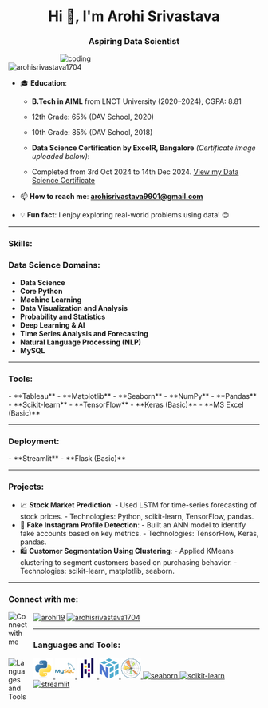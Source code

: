 <h1 align="center">Hi 👋, I'm Arohi Srivastava</h1>
<h3 align="center">Aspiring Data Scientist</h3>

<img align="right" alt="coding" width="400" src="https://user-images.githubusercontent.com/55389276/140866485-8fb1c876-9a8f-4d6a-98dc-08c4981eaf70.gif">

<p align="left"> <img src="https://komarev.com/ghpvc/?username=arohisrivastava1704&label=Profile%20views&color=0e75b6&style=flat" alt="arohisrivastava1704" /> </p>

- 🎓 **Education**:  
  - **B.Tech in AIML** from LNCT University (2020–2024), CGPA: 8.81  
  - 12th Grade: 65% (DAV School, 2020)  
  - 10th Grade: 85% (DAV School, 2018)

 
  - **Data Science Certification by ExcelR, Bangalore** *(Certificate image uploaded below)*:
  - Completed from 3rd Oct 2024 to 14th Dec 2024.
  [View my Data Science Certificate](https://github.com/ArohiSrivastava1704/ArohiSrivastava1704/blob/main/Arohi%20Srivastava.pdf)


- 📫 **How to reach me**: **arohisrivastava9901@gmail.com**  

- 💡 **Fun fact**: I enjoy exploring real-world problems using data! 😊  

---

<h3 align="left">Skills:</h3>

### Data Science Domains:
- **Data Science**  
- **Core Python**  
- **Machine Learning**  
- **Data Visualization and Analysis**  
- **Probability and Statistics**  
- **Deep Learning & AI**  
- **Time Series Analysis and Forecasting**  
- **Natural Language Processing (NLP)**  
- **MySQL**  

---

<h3 align="left">Tools:</h3>
- **Tableau**  
- **Matplotlib**  
- **Seaborn**  
- **NumPy**  
- **Pandas**  
- **Scikit-learn**  
- **TensorFlow**  
- **Keras (Basic)**  
- **MS Excel (Basic)**  

---

<h3 align="left">Deployment:</h3>
- **Streamlit**  
- **Flask (Basic)**  

---

<h3 align="left">Projects:</h3>
<ul>
  <li>📈 <b>Stock Market Prediction</b>:  
    - Used LSTM for time-series forecasting of stock prices.  
    - Technologies: Python, scikit-learn, TensorFlow, pandas.  
  </li>
  <li>🤖 <b>Fake Instagram Profile Detection</b>:  
    - Built an ANN model to identify fake accounts based on key metrics.  
    - Technologies: TensorFlow, Keras, pandas.  
  </li>
  <li>🛍️ <b>Customer Segmentation Using Clustering</b>:  
    - Applied KMeans clustering to segment customers based on purchasing behavior.  
    - Technologies: scikit-learn, matplotlib, seaborn.  
  </li>
</ul>

---

<h3 align="left">Connect with me:</h3>
<img align="left" alt="Connect with me" width="40" src="https://cdn-icons-png.flaticon.com/512/1034/1034131.png" style="margin-right: 10px;"/>
<p align="left">
<a href="https://linkedin.com/in/arohi19" target="blank"><img align="center" src="https://raw.githubusercontent.com/rahuldkjain/github-profile-readme-generator/master/src/images/icons/Social/linked-in-alt.svg" alt="arohi19" height="30" width="40" /></a>
<a href="https://github.com/arohisrivastava1704" target="blank"><img align="center" src="https://raw.githubusercontent.com/rahuldkjain/github-profile-readme-generator/master/src/images/icons/Social/github.svg" alt="arohisrivastava1704" height="30" width="40" /></a>
</p>

---

<h3 align="left">Languages and Tools:</h3>
<img align="left" alt="Languages and Tools" width="40" src="https://cdn-icons-png.flaticon.com/512/3407/3407088.png" style="margin-right: 10px;"/>
<p align="left">
<a href="https://www.python.org/" target="_blank" rel="noreferrer"> <img src="https://raw.githubusercontent.com/devicons/devicon/master/icons/python/python-original.svg" alt="python" width="40" height="40"/> </a>
<a href="https://www.mysql.com/" target="_blank" rel="noreferrer"> <img src="https://raw.githubusercontent.com/devicons/devicon/master/icons/mysql/mysql-original-wordmark.svg" alt="mysql" width="40" height="40"/> </a>
<a href="https://pandas.pydata.org/" target="_blank" rel="noreferrer"> <img src="https://raw.githubusercontent.com/devicons/devicon/2ae2a900d2f041da66e950e4d48052658d850630/icons/pandas/pandas-original.svg" alt="pandas" width="40" height="40"/> </a>
<a href="https://numpy.org/" target="_blank" rel="noreferrer"> <img src="https://raw.githubusercontent.com/devicons/devicon/master/icons/numpy/numpy-original.svg" alt="numpy" width="40" height="40"/> </a>
<a href="https://matplotlib.org/" target="_blank" rel="noreferrer"> <img src="https://raw.githubusercontent.com/devicons/devicon/master/icons/matplotlib/matplotlib-original.svg" alt="matplotlib" width="40" height="40"/> </a>
<a href="https://seaborn.pydata.org/" target="_blank" rel="noreferrer"> <img src="https://seaborn.pydata.org/_images/logo-tall-lightbg.svg" alt="seaborn" width="40" height="40"/> </a>
<a href="https://scikit-learn.org/" target="_blank" rel="noreferrer"> <img src="https://raw.githubusercontent.com/devicons/devicon/master/icons/scikit-learn/scikit-learn-original.svg" alt="scikit-learn" width="40" height="40"/> </a>
<a href="https://streamlit.io/" target="_blank" rel="noreferrer"> <img src="https://streamlit.io/images/brand/streamlit-logo-primary-colormark-darktext.svg" alt="streamlit" width="40" height="40"/> </a>
</p>

